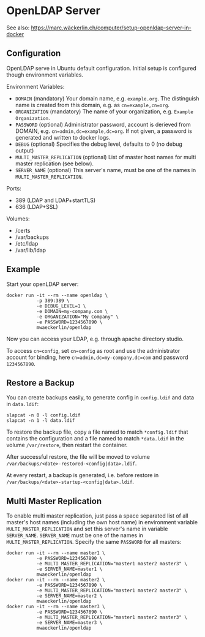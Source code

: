 OpenLDAP Server
===============

See also: https://marc.wäckerlin.ch/computer/setup-openldap-server-in-docker


Configuration
-------------

OpenLDAP serve in Ubuntu default configuration. Initial setup is configured though environment variables.

Environment Variables:
- `DOMAIN` (mandatory) 
    Your domain name, e.g. `example.org`. The distinguish name is created from this domain, e.g. as `cn=example,cn=org`.
- `ORGANIZATION` (mandatory) 
    The name of your organization, e.g. `Example Organization`.
- `PASSWORD` (optional) 
    Administrator password, account is derieved from DOMAIN, e.g. `cn=admin,dc=example,dc=org`.
    If not given, a password is generated and written to docker logs.
- `DEBUG` (optional) 
    Specifies the debug level, defaults to 0 (no debug output)
- `MULTI_MASTER_REPLICATION` (optional) 
    List of master host names for multi master replication (see below).
- `SERVER_NAME` (optional) 
    This server's name, must be one of the names in `MULTI_MASTER_REPLICATION`.

Ports:
- 389 (LDAP and LDAP+startTLS)
- 636 (LDAP+SSL)

Volumes:
- /certs
- /var/backups
- /etc/ldap
- /var/lib/ldap


Example
-------

Start your openLDAP server:
```
docker run -it --rm --name openldap \
           -p 389:389 \
           -e DEBUG_LEVEL=1 \
           -e DOMAIN=my-company.com \
           -e ORGANIZATION="My Company" \
           -e PASSWORD=1234567890 \
           mwaeckerlin/openldap
```

Now you can access your LDAP, e.g. through apache directory studio.

To access `cn=config`, set `cn=config` as root and use the administrator account for binding, here `cn=admin,dc=my-company,dc=com` and password `1234567890`.

Restore a Backup
----------------

You can create backups easily, to generate config in `config.ldif` and data in `data.ldif`:

    slapcat -n 0 -l config.ldif
    slapcat -n 1 -l data.ldif

To restore the backup file, copy a file named to match `*config.ldif` that contains the configuration and a file named to match `*data.ldif` in the volume `/var/restore`, then restart the container.

After successful restore, the file will be moved to volume `/var/backups/<date>-restored-<config|data>.ldif`.

At every restart, a backup is generated, i.e. before restore in `/var/backups/<date>-startup-<config|data>.ldif`.

Multi Master Replication
------------------------

To enable multi master replication, just pass a space separated list of all master's host names (including the own host name) in environment variable `MULTI_MASTER_REPLICATION` and set this server's name in variable `SERVER_NAME`. `SERVER_NAME` must be one of the names in `MULTI_MASTER_REPLICATION`. Specify the same `PASSWORD` for all masters:

```
docker run -it --rm --name master1 \
           -e PASSWORD=1234567890 \
           -e MULTI_MASTER_REPLICATION="master1 master2 master3" \
           -e SERVER_NAME=master1 \
           mwaeckerlin/openldap
docker run -it --rm --name master2 \
           -e PASSWORD=1234567890 \
           -e MULTI_MASTER_REPLICATION="master1 master2 master3" \
           -e SERVER_NAME=master2 \
           mwaeckerlin/openldap
docker run -it --rm --name master3 \
           -e PASSWORD=1234567890 \
           -e MULTI_MASTER_REPLICATION="master1 master2 master3" \
           -e SERVER_NAME=master3 \
           mwaeckerlin/openldap
```
